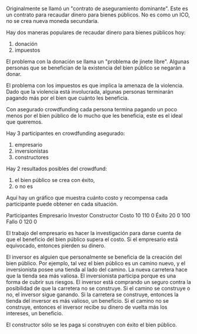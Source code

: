 Originalmente se llamó un "contrato de aseguramiento dominante".
Este es un contrato para recaudar dinero para bienes públicos. No es como un ICO, no se crea nueva moneda secundaria.

Hay dos maneras populares de recaudar dinero para bienes públicos hoy:
1) donación
2) impuestos

El problema con la donación se llama un "problema de jinete libre".
Algunas personas que se benefician de la existencia del bien público se negarán a donar.

El problema con los impuestos es que implica la amenaza de la violencia.
Dado que la violencia está involucrada, algunas personas terminarán pagando más por el bien que cuánto les beneficia.

Con asegurado crowdfunding cada persona termina pagando un poco menos por el bien público de lo mucho que les beneficia, este es el ideal que queremos.

Hay 3 participantes en crowdfunding asegurado:
1) empresario
2) inversionistas
3) constructores

Hay 2 resultados posibles del crowdfund:
1) el bien público se crea con éxito,
2) o no es

Aquí hay un gráfico que muestra cuánto costo y recompensa cada participante puede obtener en cada situación.

Participantes Empresario Investor Constructor
Costo             10        110        0
Éxito             20         0        100
Fallo             0         120        0

El trabajo del empresario es hacer la investigación para darse cuenta de que el beneficio del bien público supera el costo. Si el empresario está equivocado, entonces pierden su dinero.

El inversor es alguien que personalmente se beneficia de la creación del bien público. Por ejemplo, tal vez el bien público es un camino nuevo, y el inversionista posee una tienda al lado del camino. La nueva carretera hace que la tienda sea más valiosa.
El inversionista participa porque es una forma de cubrir sus riesgos. El inversor está comprando un seguro contra la posibilidad de que la carretera no se construye. Si el camino se construye o no, el inversor sigue ganando.
Si la carretera se construye, entonces la tienda del inversor es más valioso, un beneficio.
Si el camino no se construye, entonces el inversor recibe su dinero de vuelta más los intereses, un beneficio.

El constructor sólo se les paga si construyen con éxito el bien público.

